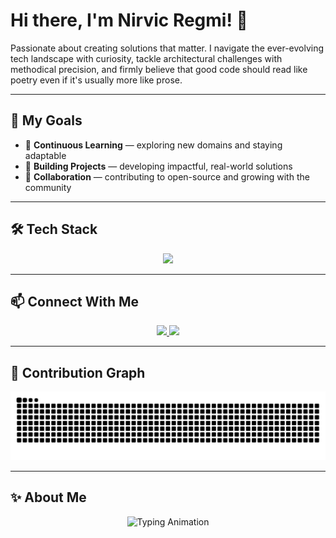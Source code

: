 # Hi there, I'm Nirvic Regmi! 👋

Passionate about creating solutions that matter. I navigate the ever-evolving tech landscape with curiosity, tackle architectural challenges with methodical precision, and firmly believe that good code should read like poetry even if it's usually more like prose.

---

## 🎯 My Goals  
- 🧠 **Continuous Learning** — exploring new domains and staying adaptable  
- 💼 **Building Projects** — developing impactful, real-world solutions  
- 🤝 **Collaboration** — contributing to open-source and growing with the community  

---

## 🛠️ Tech Stack  
<p align="center">
  <img src="https://skillicons.dev/icons?i=python,js,ts,react,tailwind,django,nodejs,express,mongodb,mysql,git,linux" />
</p>

---

## 📫 Connect With Me  
<p align="center">
  <a href="https://www.linkedin.com/in/nirvic-regmi-412499259/">
    <img src="https://img.shields.io/badge/LinkedIn-Nirvic%20Regmi-blue?style=for-the-badge&logo=linkedin" />
  </a>
  <a href="https://www.instagram.com/nirvic.regmi/">
    <img src="https://img.shields.io/badge/Instagram-nirvic_regmi-purple?style=for-the-badge&logo=instagram" />
  </a>
</p>

---

## 🐍 Contribution Graph  
<p align="center">
  <picture>
    <source media="(prefers-color-scheme: dark)" srcset="https://raw.githubusercontent.com/nirvicregmi/nirvicregmi/output/github-snake-dark.svg" />
    <source media="(prefers-color-scheme: light)" srcset="https://raw.githubusercontent.com/nirvicregmi/nirvicregmi/output/github-snake-light.svg" />
    <img alt="github-snake" src="https://raw.githubusercontent.com/nirvicregmi/nirvicregmi/output/github-snake.svg" />
  </picture>
</p>

---

## ✨ About Me  
<p align="center">
  <img src="https://readme-typing-svg.herokuapp.com?font=Fira+Code&duration=3000&pause=1000&color=8B5CF6&center=true&vCenter=true&width=900&lines=Tech+enthusiast+who+loves+building+projects.;Always+exploring+ways+to+improve+my+skills.;Passionate+about+AI,+ML,+and+software+architecture." alt="Typing Animation" />
</p>
